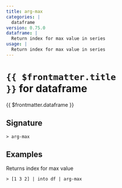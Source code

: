 ```yaml
---
title: arg-max
categories: |
  dataframe
version: 0.75.0
dataframe: |
  Return index for max value in series
usage: |
  Return index for max value in series
---
```


# <code>{{ $frontmatter.title }}</code> for dataframe

<div class='command-title'>{{ $frontmatter.dataframe }}</div>

## Signature

```> arg-max ```

## Examples

Returns index for max value
```shell
> [1 3 2] | into df | arg-max
```
